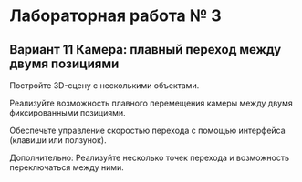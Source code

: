 # Лабораторная работа № 3
## Вариант 11 Камера: плавный переход между двумя позициями

Постройте 3D-сцену с несколькими объектами.

Реализуйте возможность плавного перемещения камеры между двумя фиксированными позициями.

Обеспечьте управление скоростью перехода с помощью интерфейса (клавиши или ползунок).

Дополнительно: Реализуйте несколько точек перехода и возможность переключаться между ними.
